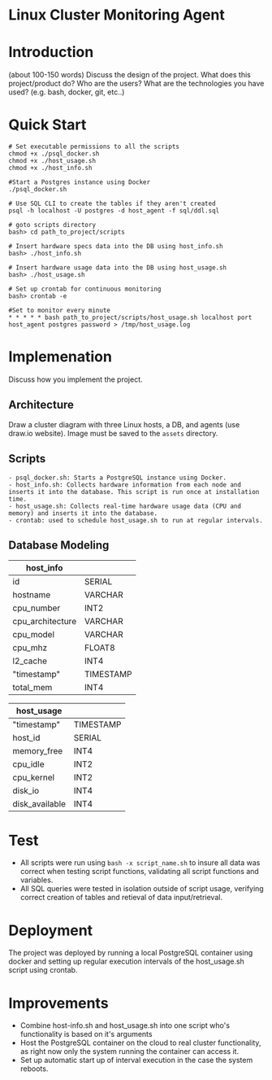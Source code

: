 # Linux Cluster Monitoring Agent

# Introduction
(about 100-150 words)
Discuss the design of the project. What does this project/product do? Who are the users? What are the technologies you have used? (e.g. bash, docker, git, etc..)

# Quick Start
```
# Set executable permissions to all the scripts
chmod +x ./psql_docker.sh
chmod +x ./host_usage.sh
chmod +x ./host_info.sh

#Start a Postgres instance using Docker
./psql_docker.sh

# Use SQL CLI to create the tables if they aren't created
psql -h localhost -U postgres -d host_agent -f sql/ddl.sql

# goto scripts directory
bash> cd path_to_project/scripts

# Insert hardware specs data into the DB using host_info.sh
bash> ./host_info.sh

# Insert hardware usage data into the DB using host_usage.sh
bash> ./host_usage.sh

# Set up crontab for continuous monitoring 
bash> crontab -e

#Set to monitor every minute
* * * * * bash path_to_project/scripts/host_usage.sh localhost port host_agent postgres password > /tmp/host_usage.log
```

# Implemenation
Discuss how you implement the project.
## Architecture
Draw a cluster diagram with three Linux hosts, a DB, and agents (use draw.io website). Image must be saved to the `assets` directory.

## Scripts
```
- psql_docker.sh: Starts a PostgreSQL instance using Docker.
- host_info.sh: Collects hardware information from each node and inserts it into the database. This script is run once at installation time.
- host_usage.sh: Collects real-time hardware usage data (CPU and memory) and inserts it into the database. 
- crontab: used to schedule host_usage.sh to run at regular intervals.
```

## Database Modeling
| host_info        |           |
|------------------|-----------|
| id               | SERIAL    |
| hostname         | VARCHAR   |
| cpu_number       | INT2      |
| cpu_architecture | VARCHAR   |
| cpu_model        | VARCHAR   |
| cpu_mhz          | FLOAT8    |
| l2_cache         | INT4      |
| "timestamp"      | TIMESTAMP |
| total_mem        | INT4      |

| host_usage      |           |
|-----------------|-----------|
| "timestamp"     | TIMESTAMP |
| host_id         | SERIAL    |
| memory_free     | INT4      |
| cpu_idle        | INT2      |
| cpu_kernel      | INT2      |
| disk_io         | INT4      |
| disk_available  | INT4      |


# Test
- All scripts were run using ```bash -x script_name.sh``` to insure all data was correct when testing script functions, validating all script functions and variables. 
- All SQL queries were tested in isolation outside of script usage, verifying correct creation of tables and retieval of data input/retrieval.

# Deployment
The project was deployed by running a local PostgreSQL container using docker and setting up regular execution intervals of the host_usage.sh script using crontab.

# Improvements
- Combine host-info.sh and host_usage.sh into one script who's functionality is based on it's arguments
- Host the PostgreSQL container on the cloud to real cluster functionality, as right now only the system running the container can access it.
- Set up automatic start up of interval execution in the case the system reboots. 
